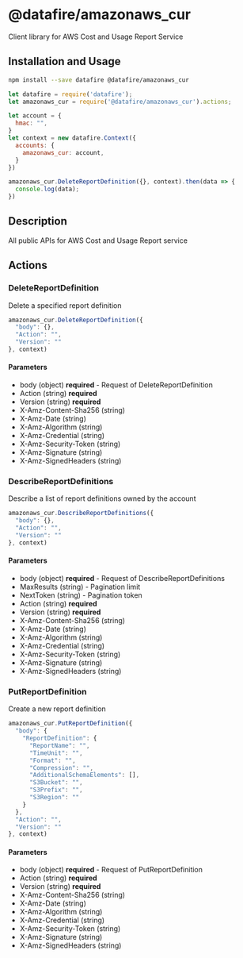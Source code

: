 # @datafire/amazonaws_cur

Client library for AWS Cost and Usage Report Service

## Installation and Usage
```bash
npm install --save datafire @datafire/amazonaws_cur
```

```js
let datafire = require('datafire');
let amazonaws_cur = require('@datafire/amazonaws_cur').actions;

let account = {
  hmac: "",
}
let context = new datafire.Context({
  accounts: {
    amazonaws_cur: account,
  }
})

amazonaws_cur.DeleteReportDefinition({}, context).then(data => {
  console.log(data);
})
```

## Description
All public APIs for AWS Cost and Usage Report service

## Actions
### DeleteReportDefinition
Delete a specified report definition


```js
amazonaws_cur.DeleteReportDefinition({
  "body": {},
  "Action": "",
  "Version": ""
}, context)
```

#### Parameters
* body (object) **required** - Request of DeleteReportDefinition
* Action (string) **required**
* Version (string) **required**
* X-Amz-Content-Sha256 (string)
* X-Amz-Date (string)
* X-Amz-Algorithm (string)
* X-Amz-Credential (string)
* X-Amz-Security-Token (string)
* X-Amz-Signature (string)
* X-Amz-SignedHeaders (string)

### DescribeReportDefinitions
Describe a list of report definitions owned by the account


```js
amazonaws_cur.DescribeReportDefinitions({
  "body": {},
  "Action": "",
  "Version": ""
}, context)
```

#### Parameters
* body (object) **required** - Request of DescribeReportDefinitions
* MaxResults (string) - Pagination limit
* NextToken (string) - Pagination token
* Action (string) **required**
* Version (string) **required**
* X-Amz-Content-Sha256 (string)
* X-Amz-Date (string)
* X-Amz-Algorithm (string)
* X-Amz-Credential (string)
* X-Amz-Security-Token (string)
* X-Amz-Signature (string)
* X-Amz-SignedHeaders (string)

### PutReportDefinition
Create a new report definition


```js
amazonaws_cur.PutReportDefinition({
  "body": {
    "ReportDefinition": {
      "ReportName": "",
      "TimeUnit": "",
      "Format": "",
      "Compression": "",
      "AdditionalSchemaElements": [],
      "S3Bucket": "",
      "S3Prefix": "",
      "S3Region": ""
    }
  },
  "Action": "",
  "Version": ""
}, context)
```

#### Parameters
* body (object) **required** - Request of PutReportDefinition
* Action (string) **required**
* Version (string) **required**
* X-Amz-Content-Sha256 (string)
* X-Amz-Date (string)
* X-Amz-Algorithm (string)
* X-Amz-Credential (string)
* X-Amz-Security-Token (string)
* X-Amz-Signature (string)
* X-Amz-SignedHeaders (string)

